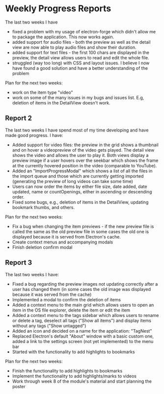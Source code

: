 # Weekly Progress Reports
The last two weeks I have 
* fixed a problem with my usage of electron-forge which didn't allow me to package the application. This now works again.
* added support for audio files - both the preview as well as the detail view are now able to play audio files and show their duration.
* added support for text files - the first 100 chars are displayed in the preview, the detail view allows users to read and edit the whole file.
* struggled (way too long) with CSS and layout issues. I believe I now have found a good solution and have a better understanding of the problem

Plan for the next two weeks:
* work on the item type "video"
* work on some of the many issues in my bugs and issues list. E.g, deletion of items in the DetailView doesn't work.


## Report 2
The last two weeks I have spend most of my time developing and have made good progress. I have:
* Added support for video files: the preview in the grid shows a thumbnail and on hover a videopreview of the video gets played. The detail view shows the video and allows the user to play it. Both views display a preview image if a user hovers over the seekbar which shows the frame at the currently hovered position in the video (comparable to YouTube).
* Added an "ImportProgressModal" which shows a list of all the files in the import queue and those which are currently getting imported (generating the preview of long videos can take some time)
* Users can now order the items by either file size, date added, date updated, name or countOpenings, either in ascending or descending order.
* Fixed some bugs, e.g., deletion of items in the DetailView, updating bookmark thumbs, and others.



Plan for the next two weeks:
* Fix a bug when changing the item previews - if the new preview file is called the same as the old preview file in some cases the old one is displayed because it is served from Electron's cache.
* Create context menus and accompanying modals
* Finish deletion confirm modal


## Report 3
The last two weeks I have:
* Fixed a bug regarding the preview images not updating correctly after a user has changed them (in some cases the old image was displayed because it was served from the cache)
* Implemented a modal to confirm the deletion of items
* Added a context menu to the main grid which allows users to open an item in the OS file explorer, delete the item or edit the item
* Added a context menu to the tags sidebar which allows users to rename or delete a tag, deselect all tags ("Show all items") and display items without any tags ("Show untagged")
* Added an icon and decided on a name for the application: "TagNest"
* Replaced Electron's default "About" window with a basic custom one, added a link to the settings screen (not yet implemented) to the menu bar
* Started with the functionality to add highlights to bookmarks


Plan for the next two weeks:
* Finish the functionality to add highlights to bookmarks
* Implement the functionality to add highlights/marks to videos
* Work through week 8 of the module's material and start planning the poster